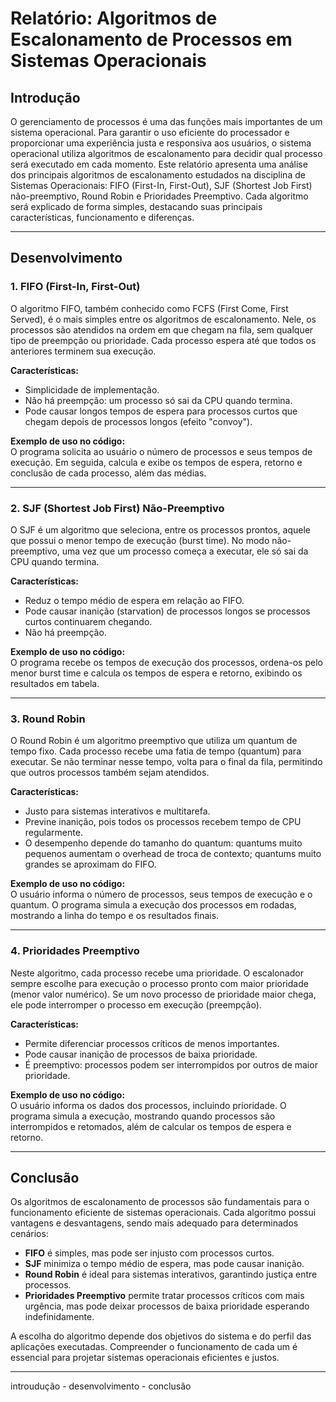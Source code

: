# Relatório: Algoritmos de Escalonamento de Processos em Sistemas Operacionais

## Introdução

O gerenciamento de processos é uma das funções mais importantes de um sistema operacional. Para garantir o uso eficiente do processador e proporcionar uma experiência justa e responsiva aos usuários, o sistema operacional utiliza algoritmos de escalonamento para decidir qual processo será executado em cada momento. Este relatório apresenta uma análise dos principais algoritmos de escalonamento estudados na disciplina de Sistemas Operacionais: FIFO (First-In, First-Out), SJF (Shortest Job First) não-preemptivo, Round Robin e Prioridades Preemptivo. Cada algoritmo será explicado de forma simples, destacando suas principais características, funcionamento e diferenças.

---

## Desenvolvimento

### 1. FIFO (First-In, First-Out)

O algoritmo FIFO, também conhecido como FCFS (First Come, First Served), é o mais simples entre os algoritmos de escalonamento. Nele, os processos são atendidos na ordem em que chegam na fila, sem qualquer tipo de preempção ou prioridade. Cada processo espera até que todos os anteriores terminem sua execução.

**Características:**
- Simplicidade de implementação.
- Não há preempção: um processo só sai da CPU quando termina.
- Pode causar longos tempos de espera para processos curtos que chegam depois de processos longos (efeito "convoy").

**Exemplo de uso no código:**  
O programa solicita ao usuário o número de processos e seus tempos de execução. Em seguida, calcula e exibe os tempos de espera, retorno e conclusão de cada processo, além das médias.

---

### 2. SJF (Shortest Job First) Não-Preemptivo

O SJF é um algoritmo que seleciona, entre os processos prontos, aquele que possui o menor tempo de execução (burst time). No modo não-preemptivo, uma vez que um processo começa a executar, ele só sai da CPU quando termina.

**Características:**
- Reduz o tempo médio de espera em relação ao FIFO.
- Pode causar inanição (starvation) de processos longos se processos curtos continuarem chegando.
- Não há preempção.

**Exemplo de uso no código:**  
O programa recebe os tempos de execução dos processos, ordena-os pelo menor burst time e calcula os tempos de espera e retorno, exibindo os resultados em tabela.

---

### 3. Round Robin

O Round Robin é um algoritmo preemptivo que utiliza um quantum de tempo fixo. Cada processo recebe uma fatia de tempo (quantum) para executar. Se não terminar nesse tempo, volta para o final da fila, permitindo que outros processos também sejam atendidos.

**Características:**
- Justo para sistemas interativos e multitarefa.
- Previne inanição, pois todos os processos recebem tempo de CPU regularmente.
- O desempenho depende do tamanho do quantum: quantums muito pequenos aumentam o overhead de troca de contexto; quantums muito grandes se aproximam do FIFO.

**Exemplo de uso no código:**  
O usuário informa o número de processos, seus tempos de execução e o quantum. O programa simula a execução dos processos em rodadas, mostrando a linha do tempo e os resultados finais.

---

### 4. Prioridades Preemptivo

Neste algoritmo, cada processo recebe uma prioridade. O escalonador sempre escolhe para execução o processo pronto com maior prioridade (menor valor numérico). Se um novo processo de prioridade maior chega, ele pode interromper o processo em execução (preempção).

**Características:**
- Permite diferenciar processos críticos de menos importantes.
- Pode causar inanição de processos de baixa prioridade.
- É preemptivo: processos podem ser interrompidos por outros de maior prioridade.

**Exemplo de uso no código:**  
O usuário informa os dados dos processos, incluindo prioridade. O programa simula a execução, mostrando quando processos são interrompidos e retomados, além de calcular os tempos de espera e retorno.

---

## Conclusão

Os algoritmos de escalonamento de processos são fundamentais para o funcionamento eficiente de sistemas operacionais. Cada algoritmo possui vantagens e desvantagens, sendo mais adequado para determinados cenários:

- **FIFO** é simples, mas pode ser injusto com processos curtos.
- **SJF** minimiza o tempo médio de espera, mas pode causar inanição.
- **Round Robin** é ideal para sistemas interativos, garantindo justiça entre processos.
- **Prioridades Preemptivo** permite tratar processos críticos com mais urgência, mas pode deixar processos de baixa prioridade esperando indefinidamente.

A escolha do algoritmo depende dos objetivos do sistema e do perfil das aplicações executadas. Compreender o funcionamento de cada um é essencial para projetar sistemas operacionais eficientes e justos.

---




introudução - 
desenvolvimento - 
conclusão

